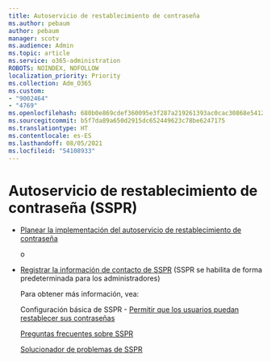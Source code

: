 ```yaml
---
title: Autoservicio de restablecimiento de contraseña
ms.author: pebaum
author: pebaum
manager: scotv
ms.audience: Admin
ms.topic: article
ms.service: o365-administration
ROBOTS: NOINDEX, NOFOLLOW
localization_priority: Priority
ms.collection: Adm_O365
ms.custom:
- "9002464"
- "4769"
ms.openlocfilehash: 680b0e869cdef360095e3f287a219261393ac0cac30868e541219de3485f0921
ms.sourcegitcommit: b5f7da89a650d2915dc652449623c78be6247175
ms.translationtype: HT
ms.contentlocale: es-ES
ms.lasthandoff: 08/05/2021
ms.locfileid: "54108933"
---
```

# <a name="self-service-password-reset-sspr"></a>Autoservicio de restablecimiento de contraseña (SSPR)

- [Planear la implementación del autoservicio de restablecimiento de contraseña](https://go.microsoft.com/fwlink/?linkid=2142944)  

    o
- [Registrar la información de contacto de SSPR](https://mysignins.microsoft.com/security-info) (SSPR se habilita de forma predeterminada para los administradores)

    Para obtener más información, vea:

    Configuración básica de SSPR - [Permitir que los usuarios puedan restablecer sus contraseñas](/microsoft-365/admin/add-users/let-users-reset-passwords)

    [Preguntas frecuentes sobre SSPR](/azure/active-directory/authentication/active-directory-passwords-faq)

    [Solucionador de problemas de SSPR](/azure/active-directory/authentication/active-directory-passwords-troubleshoot)
